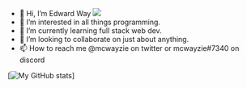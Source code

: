 - 👋 Hi, I’m Edward Way <img src=https://www.codewars.com/users/mcwayzie/badges/micro/>
- 👀 I’m interested in all things programming.
- 🌱 I’m currently learning full stack web dev.
- 💞️ I’m looking to collaborate on just about anything.
- 📫 How to reach me @mcwayzie on twitter or mcwayzie#7340 on discord

<!---
emtek995/emtek995 is a ✨ special ✨ repository because its `README.md` (this file) appears on your GitHub profile.
You can click the Preview link to take a look at your changes.
--->
[![My GitHub stats](https://github-readme-stats.vercel.app/api?username=emtek995)]

